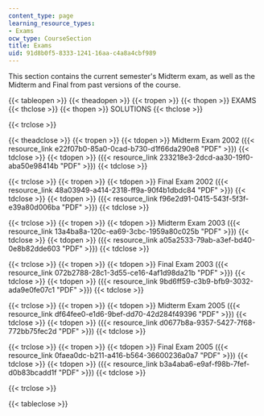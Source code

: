 ```yaml
---
content_type: page
learning_resource_types:
- Exams
ocw_type: CourseSection
title: Exams
uid: 91d8b0f5-8333-1241-16aa-c4a8a4cbf989
---
```


This section contains the current semester's Midterm exam, as well as the Midterm and Final from past versions of the course.

{{< tableopen >}}
{{< theadopen >}}
{{< tropen >}}
{{< thopen >}}
EXAMS
{{< thclose >}}
{{< thopen >}}
SOLUTIONS
{{< thclose >}}

{{< trclose >}}

{{< theadclose >}}
{{< tropen >}}
{{< tdopen >}}
Midterm Exam 2002 ({{< resource_link e22f07b0-85a0-0cad-b730-d1f66da290e8 "PDF" >}})
{{< tdclose >}}
{{< tdopen >}}
({{< resource_link 233218e3-2dcd-aa30-19f0-aba50e98414b "PDF" >}})
{{< tdclose >}}

{{< trclose >}}
{{< tropen >}}
{{< tdopen >}}
Final Exam 2002 ({{< resource_link 48a03949-a414-2318-ff9a-90f4b1dbdc84 "PDF" >}})
{{< tdclose >}}
{{< tdopen >}}
({{< resource_link f96e2d91-0415-543f-5f3f-e39a80d006ba "PDF" >}})
{{< tdclose >}}

{{< trclose >}}
{{< tropen >}}
{{< tdopen >}}
Midterm Exam 2003 ({{< resource_link 13a4ba8a-120c-ea69-3cbc-1959a80c025b "PDF" >}})
{{< tdclose >}}
{{< tdopen >}}
({{< resource_link a05a2533-79ab-a3ef-bd40-0e8b82dde603 "PDF" >}})
{{< tdclose >}}

{{< trclose >}}
{{< tropen >}}
{{< tdopen >}}
Final Exam 2003 ({{< resource_link 072b2788-28c1-3d55-ce16-4af1d98da21b "PDF" >}})
{{< tdclose >}}
{{< tdopen >}}
({{< resource_link 9bd6ff59-c3b9-bfb9-3032-ada9e0fe07c1 "PDF" >}})
{{< tdclose >}}

{{< trclose >}}
{{< tropen >}}
{{< tdopen >}}
Midterm Exam 2005 ({{< resource_link df64fee0-e1d6-9bef-dd70-42d284f49396 "PDF" >}})
{{< tdclose >}}
{{< tdopen >}}
({{< resource_link d0677b8a-9357-5427-7f68-772bb75fec2d "PDF" >}})
{{< tdclose >}}

{{< trclose >}}
{{< tropen >}}
{{< tdopen >}}
Final Exam 2005 ({{< resource_link 0faea0dc-b211-a416-b564-36600236a0a7 "PDF" >}})
{{< tdclose >}}
{{< tdopen >}}
({{< resource_link b3a4aba6-e9af-f98b-7fef-d0b83bcadd1f "PDF" >}})
{{< tdclose >}}

{{< trclose >}}

{{< tableclose >}}